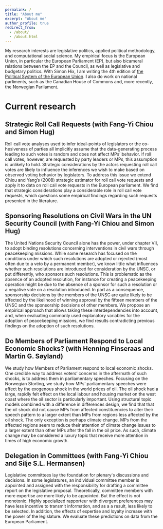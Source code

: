 ```yaml
---
permalink: /
title: "About me"
excerpt: "About me"
author_profile: true
redirect_from: 
  - /about/
  - /about.html
---
```


My research interests are legislative politics, applied political methodology, and computational social science. My empirical focus is the European Union, in particular the European Parliament (EP), but also bicameral relations between the EP and the Council, as well as legislative and budgetary politics. With Simon Hix, I am writing the 4th edition of [the Political System of the European Union](https://www.macmillanihe.com/page/detail/The-Political-System-of-the-European-Union/?K=9780230249813). I also do work on national parliments, such as the Canadian House of Commons and, more recently, the Norwegian Parliament. 

Current research
======
## Strategic Roll Call Requests (with Fang-Yi Chiou and Simon Hug)
Roll call vote analyses used to infer ideal-points of legislators or the co- hesiveness of parties all implicitly assume that the data-generating process leading to such votes is random and does not affect MPs’ behavior. If roll call votes, however, are requested by party leaders or MPs, this assumption is unlikely to hold. Strategic considerations by the actors requesting roll call votes are likely to influence the inferences we wish to make based on observed voting behavior by legislators. To address this issue we extend Chiou and Yang’s (2008) strategic estimator for roll call vote requests and apply it to data on roll call vote requests in the European parliament. We find that strategic considerations play a considerable role in roll call vote requests, which questions some empirical findings regarding such requests presented in the literature.

## Sponsoring Resolutions on Civil Wars in the UN Security Council (with Fang-Yi Chiou and Simon Hug)
 The United Nations Security Council alone has the power, under chapter VII, to adopt binding resolutions concerning interventions in civil wars through peacekeeping missions. While some research has focused on the conditions under which such resolutions are adopted or rejected (most often due to a veto by a permanent member), we know little what influences whether such resolutions are introduced for consideration by the UNSC, or put differently, who sponsors such resolutions. This is problematic as the absence of an adopted resolution, for instance for creating a peacekeeping operation might be due to the absence of a sponsor for such a resolution or a negative vote on a resolution introduced. In part as a consequence, sponsorship decisions by the members of the UNSC are quite likely to  be affected by the likelihood of winning approval by the fifteen members of the UNSC and the sponsorship decisions of other
 members. We propose an empirical approach that allows taking these interdependencies into account, and, when evaluating commonly used explanatory variables for the adoption of peacekeeping missions, we find results contradicting previous findings on the adoption of such resolutions.

## Do Members of Parliament Respond to Local Economic Shocks? (with Henning Finseraas and Martin G. Søyland)

We study how Members of Parliament respond to local economic shocks. One credible way to address voters’ concerns in the aftermath of such shocks, is to address them in parliamentary speeches. Focusing on the Norwegian Storting, we study how MPs’ parliamentary speeches were affect by the exogenous shock in the world prices of oil. The oil shock had a large, rapidly felt effect on the local labour and housing market on the west coast where the oil sector is particularly important. Using structural topic models combined with a difference in differences design, we find that that the oil shock did not cause MPs from affected constituencies to alter their speech pattern to a larger extent than MPs from regions less affected by the oil shock. The only exception is perhaps climate change. MPs from the affected regions seem to reduce their attention of climate change issues to a larger extent than other MPs after the fall in the oil price. As such, climate change may be considered a luxury topic that receive more attention in times of high economic growth.

## Delegation in Committees (with Fang-Yi Chiou and Silje S.L. Hermansen)
Legislative committees lay the foundation for plenary's discussions and decisions. In some legislatures, an individual committee member is appointed and assigned with the responsibility for drafting a committee report on the legislative proposal. Theoretically, committee members with more expertise are more likely to be appointed. But the effect is not monotonic. Highly specialized rapporteur with divergent preferences may have less incentive to transmit information, and as a a result, less likely to be selected. In addition, the effects of expertise and loyalty increase with the power of the legislature. We evaluate these predictions on data from the European Parliament.




